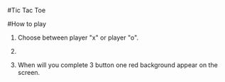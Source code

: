 #Tic Tac Toe 

#How to play 

1. Choose between player "x" or player "o". 
2. 

3. When will you complete 3 button one red background appear on the screen. 
